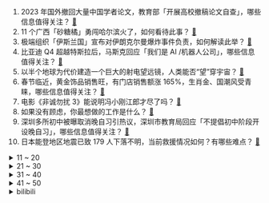 1. 2023 年国外撤回大量中国学者论文，教育部「开展高校撤稿论文自查」，哪些信息值得关注？ [:link:](https://www.zhihu.com/question/637994136)
2. 11 个广西「砂糖橘」勇闯哈尔滨火了，如何看待此事？ [:link:](https://www.zhihu.com/question/637724173)
3. 极端组织「伊斯兰国」宣布对伊朗克尔曼爆炸事件负责，如何解读此举？ [:link:](https://www.zhihu.com/question/638111087)
4. 比亚迪 Q4 超越特斯拉后，马斯克回应「我们是 AI /机器人公司」，哪些信息值得关注？ [:link:](https://www.zhihu.com/question/637999766)
5. 以半个地球为代价建造一个巨大的射电望远镜，人类能否“望”穿宇宙？ [:link:](https://www.zhihu.com/question/429954194)
6. 春节临近，黄金饰品销售旺，有门店销售额涨 165%，生肖金、国潮风受青睐，哪些信息值得关注？ [:link:](https://www.zhihu.com/question/637939554)
7. 电影《非诚勿扰 3》能说明冯小刚江郎才尽了吗？ [:link:](https://www.zhihu.com/question/637606754)
8. 如果没有顾虑，你最想做的工作是什么？ [:link:](https://www.zhihu.com/question/634607588)
9. 深圳多所初中被曝取消晚自习引热议，深圳市教育局回应「不提倡初中阶段开设晚自习」，哪些信息值得关注？ [:link:](https://www.zhihu.com/question/637990585)
10. 日本能登地区地震已致 179 人下落不明，当前救援情况如何？有哪些难点？ [:link:](https://www.zhihu.com/question/638048222)
<details>
<summary>11 ~ 20</summary>

11. 2023收官，你的年终奖到手多少？ [:link:](https://www.zhihu.com/question/637086026)
12. 南方小土豆是否是刺激东北消费的一次经济推动，就像淄博烧烤? [:link:](https://www.zhihu.com/question/637108506)
13. 西游记中，每次走路饿了，为什么唐僧不手书一封找唐王备些斋饭，饿了悟空一个跟头去，一个跟头回来呢？ [:link:](https://www.zhihu.com/question/631276920)
14. 机构预测称华为鸿蒙HarmonyOS今年将取代苹果iOS成为中国第二大智能手机操作系统，如何看待此事？ [:link:](https://www.zhihu.com/question/637835234)
15. 亚洲杯国足 26 人大名单公布：武磊、韦世豪领衔，4 门将全部入围，艾克森落选，如何评价国足的阵容？ [:link:](https://www.zhihu.com/question/637962911)
16. 统计称韩国 2023 年出生人口为 23.5 万，创历年新低，透露出哪些信息？ [:link:](https://www.zhihu.com/question/637791835)
17. 伊朗发生连环爆炸袭击，是否与目前的红海危机相关？ [:link:](https://www.zhihu.com/question/637908955)
18. 王家卫执导的《繁花》播完后，哪位演员会升咖？ [:link:](https://www.zhihu.com/question/637771493)
19. 在奥特曼的剧集里，有没有宇宙人尝试把奥特曼的人间体名声搞臭，让其社会性死亡？ [:link:](https://www.zhihu.com/question/636418566)
20. redis 如何保证缓存和数据库一致性？ [:link:](https://www.zhihu.com/question/632601345)
</details>
<details>
<summary>21 ~ 30</summary>

21. 世界上很聪明的罪犯有哪些？ [:link:](https://www.zhihu.com/question/303113488)
22. 爱泼斯坦的犯罪文件「百人名单」公布，克林顿、安德鲁王子、特朗普均在列，哪些信息值得关注？ [:link:](https://www.zhihu.com/question/637992346)
23. 为什么找不到声音好听质量又好的键盘，有什么推荐吗？ [:link:](https://www.zhihu.com/question/635393278)
24. 2024年你有哪些计划购入的电子产品? [:link:](https://www.zhihu.com/question/636759010)
25. 减肥到底有多难，你的体会有哪些？ [:link:](https://www.zhihu.com/question/634632503)
26. 重型机会被淘汰吗，如何评价美国新一代主力战机F35是中型机？ [:link:](https://www.zhihu.com/question/637600454)
27. 你知道的珠宝品牌有哪些？ [:link:](https://www.zhihu.com/question/637803851)
28. 你用的最久的那一支羽毛球拍是哪一款？ [:link:](https://www.zhihu.com/question/635047803)
29. 知识图谱和大模型哪个才是大方向？ [:link:](https://www.zhihu.com/question/611978235)
30. 电视剧《繁花》里，玲子这个人对宝总的价值是什么？ [:link:](https://www.zhihu.com/question/637524857)
</details>
<details>
<summary>31 ~ 40</summary>

31. 2024年了,米哈游会做单机游戏吗？ [:link:](https://www.zhihu.com/question/637816189)
32. 有哪些奇妙的地理冷知识？ [:link:](https://www.zhihu.com/question/637301879)
33. 心理咨询这个行业，科班或非科班的出身重要吗？你如何看待？ [:link:](https://www.zhihu.com/question/636255983)
34. 去乡村生活是否能耐得住寂寞？年轻人从城市转战乡村是不是一个好选择？ [:link:](https://www.zhihu.com/question/637820160)
35. 有没有推荐的电视剧，一直反复看看不腻那种的？ [:link:](https://www.zhihu.com/question/630002646)
36. 上海人说的「老克勒」是什么意思？ 什么样的人会被称为「老克勒」 ？ [:link:](https://www.zhihu.com/question/19702605)
37. 如何看待陈思诚被称为「产品经理式导演」？是褒是贬？ [:link:](https://www.zhihu.com/question/636451106)
38. 23-24 赛季 NBA热火 110:96 湖人，如何评价这场比赛？ [:link:](https://www.zhihu.com/question/637951326)
39. 如何评价《一人之下》漫画 654（694）话？ [:link:](https://www.zhihu.com/question/638090672)
40. 1 月 4 日广西北海海域发生 4.2 级地震，目前情况如何？会有多大影响？ [:link:](https://www.zhihu.com/question/638077508)
</details>
<details>
<summary>41 ~ 50</summary>

41. 微软改变 PC 键盘，将新增人工智能键，如何看待这一改变？ [:link:](https://www.zhihu.com/question/637998972)
42. 新能源汽车拼的就是产品力，与特斯拉model Y 和比亚迪汉相比，一汽-大众 ID.7 有哪些亮点？ [:link:](https://www.zhihu.com/question/637659502)
43. 《天启异闻录》中有哪些打斗场面震撼到你了？如何评价剧中的战斗剧情？ [:link:](https://www.zhihu.com/question/637991355)
44. 男主开局人设哪种更吸引读者，是强者还是普通人？ [:link:](https://www.zhihu.com/question/637551999)
45. 练肩只用实力推一个动作能把肩膀练大吗？ [:link:](https://www.zhihu.com/question/637274472)
46. 健身过程中吃重要还是练重要？ [:link:](https://www.zhihu.com/question/637360771)
47. AI 的文学创作边界正不断扩大，ChatGPT 写诗写小说还写书，AI 将给文学创作带来哪些影响？ [:link:](https://www.zhihu.com/question/585629369)
48. 如何评价 1 月 4 日发布的性价比游戏手机荣耀 X50 GT，有哪些亮点和不足？ [:link:](https://www.zhihu.com/question/637990770)
49. 在大学当老师，不用朝九晚五的坐班，会很幸福吗？ [:link:](https://www.zhihu.com/question/635303790)
50. 四个普通爱好者+乔丹打普通大学校队胜算几成？ [:link:](https://www.zhihu.com/question/635313297)
</details><details>
<summary>bilibili</summary>

</details>